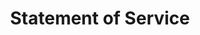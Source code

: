 ---
title: 'Statement of Service' 

instructions: 'Statement of Service (maximum one single-spaced page Calibri 12
point): This narrative will highlight the candidate’s service to their
profession; their department, college, AU, and/or USG; and/or community. The
candidate should identify any service activities that contribute to student
success.'
---